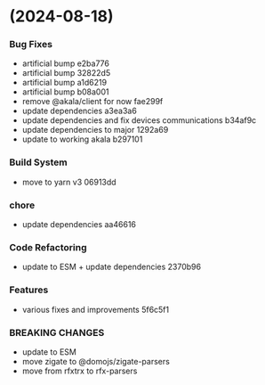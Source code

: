 #  (2024-08-18)


### Bug Fixes

* artificial bump e2ba776
* artificial bump 32822d5
* artificial bump a1d6219
* artificial bump b08a001
* remove @akala/client for now fae299f
* update dependencies a3ea3a6
* update dependencies and fix devices communications b34af9c
* update dependencies to major 1292a69
* update to working akala b297101


### Build System

* move to yarn v3 06913dd


### chore

* update dependencies aa46616


### Code Refactoring

* update to ESM + update dependencies 2370b96


### Features

* various fixes and improvements 5f6c5f1


### BREAKING CHANGES

* update to ESM
* move zigate to @domojs/zigate-parsers
* move from rfxtrx to rfx-parsers



